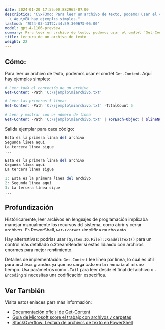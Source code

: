 ```yaml
---
date: 2024-01-20 17:55:00.882962-07:00
description: "C\xF3mo: Para leer un archivo de texto, podemos usar el cmdlet `Get-Content`.\
  \ Aqu\xED hay ejemplos simples."
lastmod: '2024-03-13T22:44:59.309673-06:00'
model: gpt-4-1106-preview
summary: Para leer un archivo de texto, podemos usar el cmdlet `Get-Content`.
title: Lectura de un archivo de texto
weight: 22
---
```


## Cómo:
Para leer un archivo de texto, podemos usar el cmdlet `Get-Content`. Aquí hay ejemplos simples:

```PowerShell
# Leer todo el contenido de un archivo
Get-Content -Path 'C:\ejemplo\miarchivo.txt'

# Leer las primeras 5 líneas
Get-Content -Path 'C:\ejemplo\miarchivo.txt' -TotalCount 5

# Leer y mostrar con un número de línea
Get-Content -Path 'C:\ejemplo\miarchivo.txt' | ForEach-Object { $lineNumber = 1 } { "$lineNumber`: $_"; $lineNumber++ }
```

Salida ejemplar para cada código:

```PowerShell
Esta es la primera línea del archivo
Segunda línea aquí
La tercera línea sigue
...
```

```PowerShell
Esta es la primera línea del archivo
Segunda línea aquí
La tercera línea sigue
```

```PowerShell
1: Esta es la primera línea del archivo
2: Segunda línea aquí
3: La tercera línea sigue
...
```

## Profundización
Históricamente, leer archivos en lenguajes de programación implicaba manejar manualmente los recursos del sistema, como abrir y cerrar archivos. En PowerShell, `Get-Content` simplifica mucho esto. 

Hay alternativas: podrías usar `[System.IO.File]::ReadAllText()` para un control más detallado o.StreamReader si estás lidiando con archivos enormes para mejor rendimiento.

Detalles de implementación: `Get-Content` lee línea por línea, lo cual es útil para archivos grandes ya que no carga todo en la memoria al mismo tiempo. Usa parámetros como `-Tail` para leer desde el final del archivo o `-Encoding` si necesitas una codificación específica.

## Ver También
Visita estos enlaces para más información:

- [Documentación oficial de Get-Content](https://docs.microsoft.com/en-us/powershell/module/Microsoft.PowerShell.Management/Get-Content)
- [Guía de Microsoft sobre el trabajo con archivos y carpetas](https://docs.microsoft.com/en-us/powershell/scripting/samples/working-with-files-and-folders?view=powershell-7.1)
- [StackOverflow: Lectura de archivos de texto en PowerShell](https://stackoverflow.com/questions/tagged/powershell+read-file)
